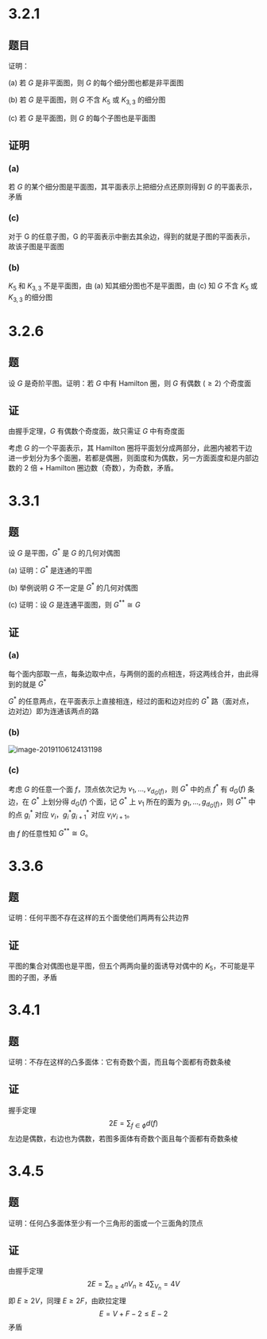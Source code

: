 # 3.2.1

## 题目

证明：

(a) 若 $G$ 是非平面图，则 $G$ 的每个细分图也都是非平面图

(b) 若 $G$ 是平面图，则 $G$ 不含 $K_5$ 或 $K_{3,3}$ 的细分图

(c) 若 $G$ 是平面图，则 $G$ 的每个子图也是平面图

## 证明

### (a)

若 $G$ 的某个细分图是平面图，其平面表示上把细分点还原则得到 $G$ 的平面表示，矛盾

### (c)

对于 G 的任意子图，G 的平面表示中删去其余边，得到的就是子图的平面表示，故该子图是平面图

### (b)

$K_5$ 和 $K_{3,3}$ 不是平面图，由 (a) 知其细分图也不是平面图，由 (c) 知 $G$ 不含 $K_5$ 或 $K_{3,3}$ 的细分图

# 3.2.6

## 题

设 $G$ 是奇阶平图。证明：若 $G$ 中有 Hamilton 圈，则 $G$ 有偶数 ($\ge 2$) 个奇度面

## 证

由握手定理，$G$ 有偶数个奇度面，故只需证 $G$ 中有奇度面

考虑 $G$ 的一个平面表示，其 Hamilton 圈将平面划分成两部分，此圈内被若干边进一步划分为多个面圈，若都是偶圈，则面度和为偶数，另一方面面度和是内部边数的 2 倍 + Hamilton 圈边数（奇数），为奇数，矛盾。

# 3.3.1

## 题

设 $G$ 是平图，$G^*$ 是 $G$ 的几何对偶图

(a) 证明：$G^*$ 是连通的平图

(b) 举例说明 $G$ 不一定是 $G^*$ 的几何对偶图

(c) 证明：设 $G$ 是连通平面图，则 $G^{**} \cong G$ 

## 证

### (a)

 每个面内部取一点，每条边取中点，与两侧的面的点相连，将这两线合并，由此得到的就是 $G^*$ 

$G^*$ 的任意两点，在平面表示上直接相连，经过的面和边对应的 $G^*$ 路（面对点，边对边）即为连通该两点的路

### (b)

![image-20191106124131198](assets/image-20191106124131198.jpg)

### (c)

考虑 $G$ 的任意一个面 $f$，顶点依次记为 $v_1,\dots,v_{d_G(f)}$，则 $G^*$ 中的点 $f^*$ 有 $d_G(f)$ 条边，在 $G^*$ 上划分得 $d_G(f)$ 个面，记 $G^*$ 上 $v_1$ 所在的面为 $g_1,\dots,g_{d_G(f)}$，则 $G^{**}$ 中的点 $g_i^*$ 对应 $v_i$，$g_i^*g_{i+1}^*$ 对应 $v_iv_{i+1}$。

由 $f$ 的任意性知 $G^{**}\cong G$。

# 3.3.6

## 题

证明：任何平图不存在这样的五个面使他们两两有公共边界

## 证

平图的集合对偶图也是平图，但五个两两向量的面诱导对偶中的 $K_5$，不可能是平图的子图，矛盾

# 3.4.1

## 题

证明：不存在这样的凸多面体：它有奇数个面，而且每个面都有奇数条棱

## 证

握手定理
$$
2E=\sum_{f\in \phi} d(f)
$$
左边是偶数，右边也为偶数，若图多面体有奇数个面且每个面都有奇数条棱

# 3.4.5

## 题

证明：任何凸多面体至少有一个三角形的面或一个三面角的顶点

## 证

由握手定理
$$
2E=\sum_{n\ge 4}nV_n\ge 4\sum_{V_n}=4V
$$
即 $E\ge 2V$，同理 $E\ge 2F$，由欧拉定理
$$
E=V+F-2\le E-2
$$
矛盾

